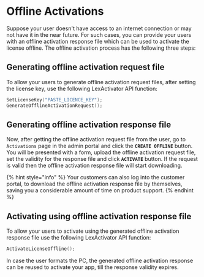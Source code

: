 # Offline Activations

Suppose your user doesn't have access to an internet connection or may not have it in the near future. For such cases, you can provide your users with an offline activation response file which can be used to activate the license offline. The offline activation process has the following three steps:

## Generating offline activation request file

To allow your users to generate offline activation request files, after setting the license key, use the following LexActivator API function:

```c
SetLicenseKey("PASTE_LICENCE_KEY");
GenerateOfflineActivationRequest();
```

## Generating offline activation response file

Now, after getting the offline activation request file from the user, go to `Activations` page in the admin portal and  click the **`CREATE OFFLINE`** button. You will be presented with a form, upload the offline activation request file, set the validity for the response file and click **`ACTIVATE`** button. If the request is valid then the offline activation response file will start downloading.

{% hint style="info" %}
Your customers can also log into the customer portal, to download the offline activation response file by themselves, saving you a considerable amount of time on product support.
{% endhint %}

## Activating using offline activation response file

To allow your users to activate using the generated offline activation response file use the following LexActivator API function:

```c
ActivateLicenseOffline();
```

In case the user formats the PC, the generated offline activation response can be reused to activate your app, till the response validity expires.

